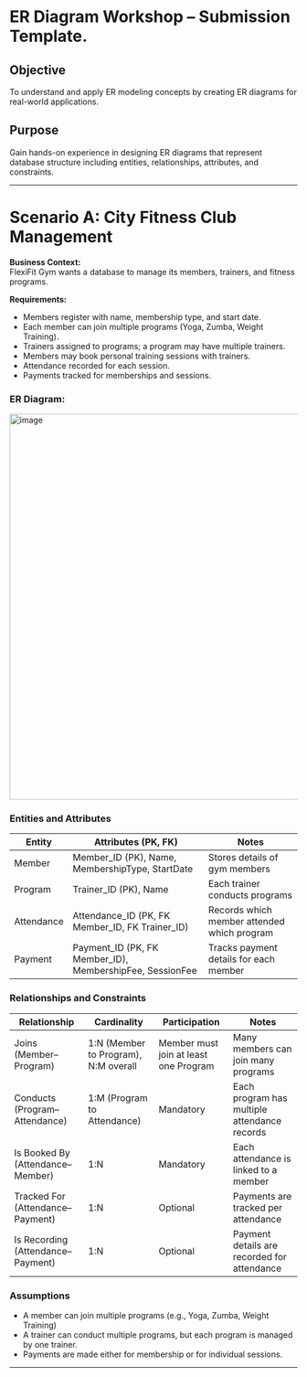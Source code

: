 # ER Diagram Workshop – Submission Template.

## Objective
To understand and apply ER modeling concepts by creating ER diagrams for real-world applications.

## Purpose
Gain hands-on experience in designing ER diagrams that represent database structure including entities, relationships, attributes, and constraints.

---

# Scenario A: City Fitness Club Management

**Business Context:**  
FlexiFit Gym wants a database to manage its members, trainers, and fitness programs.

**Requirements:**  
- Members register with name, membership type, and start date.  
- Each member can join multiple programs (Yoga, Zumba, Weight Training).  
- Trainers assigned to programs; a program may have multiple trainers.  
- Members may book personal training sessions with trainers.  
- Attendance recorded for each session.  
- Payments tracked for memberships and sessions.

### ER Diagram:

<img width="989" height="675" alt="image" src="https://github.com/user-attachments/assets/2c5f5f33-3caf-4c37-9579-d9cc090bf2d2" />


### Entities and Attributes

| Entity | Attributes (PK, FK) | Notes |
|--------|--------------------|-------|
| Member       |  Member_ID (PK), Name, MembershipType, StartDate                  | Stores details of gym members      |
| Program       |  Trainer_ID (PK), Name                  | Each trainer conducts programs      |
| Attendance       |  Attendance_ID (PK, FK Member_ID, FK Trainer_ID)                  | Records which member attended which program      |
| Payment       |  Payment_ID (PK, FK Member_ID), MembershipFee, SessionFee                  |Tracks payment details for each member       |

### Relationships and Constraints

| Relationship | Cardinality | Participation | Notes |
|--------------|------------|---------------|-------|
| Joins (Member–Program)             | 1:N (Member to Program), N:M overall           |    Member must join at least one Program           | Many members can join many programs      |
|  Conducts (Program–Attendance)            | 1:M (Program to Attendance)           |    Mandatory           | Each program has multiple attendance records      |
|   Is Booked By (Attendance–Member)           |  1:N          | Mandatory              |  Each attendance is linked to a member     |
|  Tracked For (Attendance–Payment)            |  1:N          |  Optional             | Payments are tracked per attendance      |
| Is Recording (Attendance–Payment)             |    1:N        |   Optional            | Payment details are recorded for attendance      |

### Assumptions
- A member can join multiple programs (e.g., Yoga, Zumba, Weight Training)
- A trainer can conduct multiple programs, but each program is managed by one trainer.
- Payments are made either for membership or for individual sessions.

---


